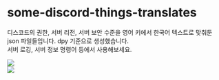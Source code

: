# some-discord-things-translates
디스코드의 권한, 서버 리전, 서버 보안 수준을 영어 키에서 한국어 텍스트로 맞춰둔 json 파일들입니다. dpy 기준으로 생성했습니다.  
서버 로깅, 서버 정보 명령어 등에서 사용해보세요.

![](https://cdn.discordapp.com/attachments/720861120683966475/873091226939834368/unknown.png)  
![](https://cdn.discordapp.com/attachments/720861120683966475/873091309169172511/unknown.png)
